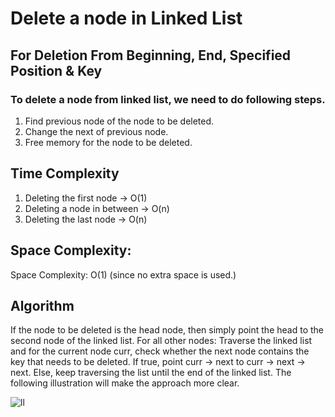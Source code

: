 # Delete a node in Linked List 
## For Deletion From Beginning, End, Specified Position & Key

### To delete a node from linked list, we need to do following steps.
1. Find previous node of the node to be deleted.
2. Change the next of previous node.
3. Free memory for the node to be deleted.

## Time Complexity
1. Deleting the first node -> O(1)
2. Deleting a node in between -> O(n)
3. Deleting the last node -> O(n)

## Space Complexity:  
Space Complexity: O(1) (since no extra space is used.)

## Algorithm

If the node to be deleted is the head node, then simply point the head to the second node of the linked list.
For all other nodes:
Traverse the linked list and for the current node curr, check whether the next node contains the key that needs to be deleted.
If true, point curr -> next to curr -> next -> next.
Else, keep traversing the list until the end of the linked list.
The following illustration will make the approach more clear.

![ll](https://user-images.githubusercontent.com/75165587/156487339-0cbead17-c8c7-4ec2-8ee5-45120dcca7db.PNG)
